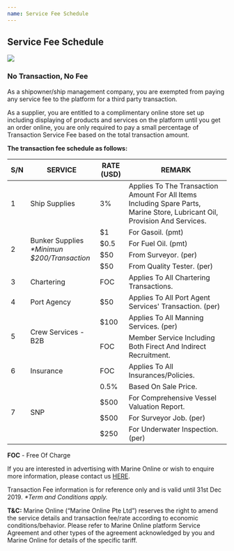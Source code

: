 ```yaml
---
name: Service Fee Schedule
---
```


## Service Fee Schedule

![](https://bwec-file.oss-cn-hongkong.aliyuncs.com/cms/90cb2f40-fc48-11e8-b129-0b5b40cbbba3.jpg)

### No Transaction, No Fee 

As a shipowner/ship management company, you are exempted from paying any service fee to the platform for a third party transaction.

As a supplier, you are entitled to a complimentary online store set up including displaying of products and services on the platform until you get an order online, you are only required to pay a small percentage of Transaction Service Fee based on the total transaction amount. 

**The transaction fee schedule as follows:**

<table>
    <thead>
        <tr>
           <th>S/N</th>
           <th>SERVICE</th>
           <th>RATE (USD)</th>
           <th>REMARK</th> 
        </tr>
    </thead>
    <tbody>
        <tr>
            <td rowspan=1>1</td>
            <td rowspan=1>Ship Supplies</td>
            <td>3%</td>
            <td>Applies To The Transaction Amount For All Items Including Spare Parts, Marine Store, Lubricant Oil, Provision And Services.</td>
        </tr>
        <tr>
            <td rowspan=4>2</td>
            <td rowspan=4>Bunker Supplies<br><i>*Minimun $200/Transaction</i></td>
            <td>$1</td>
            <td>For Gasoil. (pmt)</td>
        </tr>
        <tr>
            <td>$0.5</td>
            <td>For Fuel Oil. (pmt)</td>
        </tr>
        <tr>
            <td>$50</td>
            <td>From Surveyor. (per)</td>
        </tr>
        <tr>
            <td>$50</td>
            <td>From Quality Tester. (per)</td>
        </tr>
        <tr>
            <td rowspan=1>3</td>
            <td rowspan=1>Chartering</td>
            <td>FOC</td>
            <td>Applies To All Chartering Transactions.</td>
        </tr>
        <tr>
            <td rowspan=1>4</td>
            <td rowspan=1>Port Agency</td>
            <td>$50</td>
            <td>Applies To All Port Agent Services' Transaction. (per)</td>
        </tr>
        <tr>
            <td rowspan=2>5</td>
            <td rowspan=2>Crew Services - B2B</td>
            <td>$100</td>
            <td>Applies To All Manning Services. (per)</td>
        </tr>
        <tr>
            <td>FOC</td>
            <td>Member Service Including Both Firect And Indirect Recruitment.</td>
        </tr>
        <tr>
            <td rowspan=1>6</td>
            <td rowspan=1>Insurance</td>
            <td>FOC</td>
            <td>Applies To All Insurances/Policies.</td>
        </tr>
        <tr>
            <td rowspan=4>7</td>
            <td rowspan=4>SNP</td>
            <td>0.5%</td>
            <td>Based On Sale Price.</td>
        </tr>
        <tr>
            <td>$500</td>
            <td>For Comprehensive Vessel Valuation Report.</td>
        </tr>
        <tr>
            <td>$500</td>
            <td>For Surveyor Job. (per)</td>
        </tr>
        <tr>
            <td>$250</td>
            <td>For Underwater Inspection. (per)</td>
        </tr>
    </tbody>
</table>

**FOC** - Free Of Charge

If you are interested in advertising with Marine Online or wish to enquire more information, please contact us [HERE](https://aboutus.emarineonline.com/docs/connect/contactus).

Transaction Fee information is for reference only and is valid until 31st Dec 2019. <i>*Term and Conditions apply.</i>

**T&C:** Marine Online (“Marine Online Pte Ltd”) reserves the right to amend the service details and transaction fee/rate according to economic conditions/behavior. Please refer to Marine Online platform Service Agreement and other types of the agreement acknowledged by you and Marine Online for details of the specific tariff.
